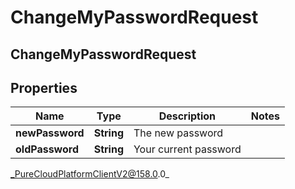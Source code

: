 # ChangeMyPasswordRequest

## ChangeMyPasswordRequest

## Properties

|Name | Type | Description | Notes|
|------------ | ------------- | ------------- | -------------|
| **newPassword** | **String** | The new password | |
| **oldPassword** | **String** | Your current password | |



_PureCloudPlatformClientV2@158.0.0_
